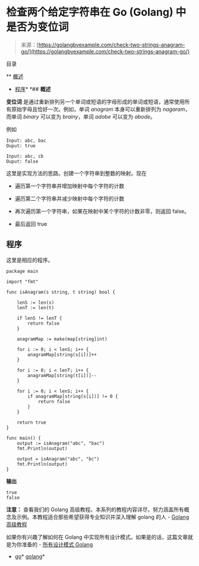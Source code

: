<!--yml

类别：未分类

日期：2024-10-13 06:46:23

-->

# 检查两个给定字符串在 Go (Golang) 中是否为变位词

> 来源：[https://golangbyexample.com/check-two-strings-anagram-go/](https://golangbyexample.com/check-two-strings-anagram-go/)

目录

**   [概述](#Overview "Overview")

+   [程序](#Program "Program")*  *## **概述**

**变位词** 是通过重新排列另一个单词或短语的字母形成的单词或短语，通常使用所有原始字母且恰好一次。例如，单词 *anagram* 本身可以重新排列为 *nagaram*，而单词 *binary* 可以变为 *brainy*，单词 *adobe* 可以变为 *abode*。

例如

```
Input: abc, bac
Ouput: true

Input: abc, cb
Ouput: false
```

这里是实现方法的思路。创建一个字符串到整数的映射。现在

+   遍历第一个字符串并增加映射中每个字符的计数

+   遍历第二个字符串并减少映射中每个字符的计数

+   再次遍历第一个字符串，如果在映射中某个字符的计数非零，则返回 false。

+   最后返回 true

## **程序**

这里是相应的程序。

```
package main

import "fmt"

func isAnagram(s string, t string) bool {

	lenS := len(s)
	lenT := len(t)

	if lenS != lenT {
		return false
	}

	anagramMap := make(map[string]int)

	for i := 0; i < lenS; i++ {
		anagramMap[string(s[i])]++
	}

	for i := 0; i < lenT; i++ {
		anagramMap[string(t[i])]--
	}

	for i := 0; i < lenS; i++ {
		if anagramMap[string(s[i])] != 0 {
			return false
		}
	}

	return true
}

func main() {
	output := isAnagram("abc", "bac")
	fmt.Println(output)

	output = isAnagram("abc", "bc")
	fmt.Println(output)
}
```

**输出**

```
true
false
```

**注意：** 查看我们的 Golang 高级教程。本系列的教程内容详尽，努力涵盖所有概念及示例。本教程适合那些希望获得专业知识并深入理解 golang 的人 - [Golang 高级教程](https://golangbyexample.com/golang-comprehensive-tutorial/)

如果你有兴趣了解如何在 Golang 中实现所有设计模式。如果是的话，这篇文章就是为你准备的 - [所有设计模式 Golang](https://golangbyexample.com/all-design-patterns-golang/)

+   [go](https://golangbyexample.com/tag/go/)*   [golang](https://golangbyexample.com/tag/golang/)*
